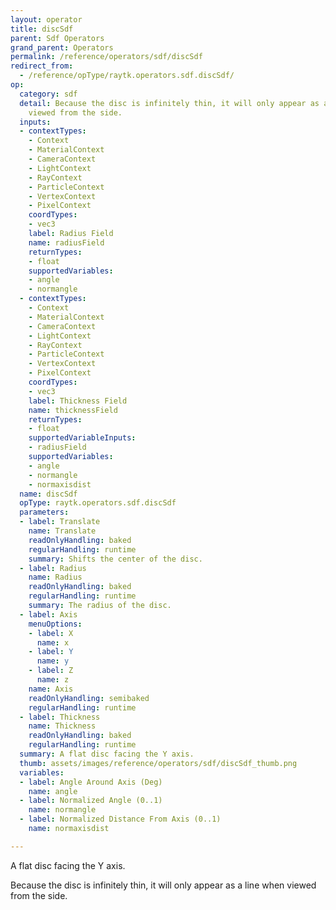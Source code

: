 ```yaml
---
layout: operator
title: discSdf
parent: Sdf Operators
grand_parent: Operators
permalink: /reference/operators/sdf/discSdf
redirect_from:
  - /reference/opType/raytk.operators.sdf.discSdf/
op:
  category: sdf
  detail: Because the disc is infinitely thin, it will only appear as a line when
    viewed from the side.
  inputs:
  - contextTypes:
    - Context
    - MaterialContext
    - CameraContext
    - LightContext
    - RayContext
    - ParticleContext
    - VertexContext
    - PixelContext
    coordTypes:
    - vec3
    label: Radius Field
    name: radiusField
    returnTypes:
    - float
    supportedVariables:
    - angle
    - normangle
  - contextTypes:
    - Context
    - MaterialContext
    - CameraContext
    - LightContext
    - RayContext
    - ParticleContext
    - VertexContext
    - PixelContext
    coordTypes:
    - vec3
    label: Thickness Field
    name: thicknessField
    returnTypes:
    - float
    supportedVariableInputs:
    - radiusField
    supportedVariables:
    - angle
    - normangle
    - normaxisdist
  name: discSdf
  opType: raytk.operators.sdf.discSdf
  parameters:
  - label: Translate
    name: Translate
    readOnlyHandling: baked
    regularHandling: runtime
    summary: Shifts the center of the disc.
  - label: Radius
    name: Radius
    readOnlyHandling: baked
    regularHandling: runtime
    summary: The radius of the disc.
  - label: Axis
    menuOptions:
    - label: X
      name: x
    - label: Y
      name: y
    - label: Z
      name: z
    name: Axis
    readOnlyHandling: semibaked
    regularHandling: runtime
  - label: Thickness
    name: Thickness
    readOnlyHandling: baked
    regularHandling: runtime
  summary: A flat disc facing the Y axis.
  thumb: assets/images/reference/operators/sdf/discSdf_thumb.png
  variables:
  - label: Angle Around Axis (Deg)
    name: angle
  - label: Normalized Angle (0..1)
    name: normangle
  - label: Normalized Distance From Axis (0..1)
    name: normaxisdist

---
```



A flat disc facing the Y axis.

Because the disc is infinitely thin, it will only appear as a line when viewed from the side.